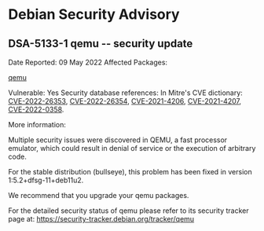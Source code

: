 
Debian Security Advisory
========================


DSA-5133-1 qemu -- security update
----------------------------------



Date Reported:
09 May 2022
Affected Packages:

[qemu](https://packages.debian.org/src:qemu)

Vulnerable:
Yes
Security database references:
In Mitre's CVE dictionary: [CVE-2022-26353](https://security-tracker.debian.org/tracker/CVE-2022-26353), [CVE-2022-26354](https://security-tracker.debian.org/tracker/CVE-2022-26354), [CVE-2021-4206](https://security-tracker.debian.org/tracker/CVE-2021-4206), [CVE-2021-4207](https://security-tracker.debian.org/tracker/CVE-2021-4207), [CVE-2022-0358](https://security-tracker.debian.org/tracker/CVE-2022-0358).  

More information:

Multiple security issues were discovered in QEMU, a fast processor
emulator, which could result in denial of service or the execution of
arbitrary code.


For the stable distribution (bullseye), this problem has been fixed in
version 1:5.2+dfsg-11+deb11u2.


We recommend that you upgrade your qemu packages.


For the detailed security status of qemu please refer to
its security tracker page at:
<https://security-tracker.debian.org/tracker/qemu>





